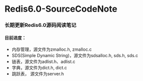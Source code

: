 # Redis6.0-SourceCodeNote  
### 长期更新Redis6.0源码阅读笔记

#### 目前进度：
* 内存管理，源文件为zmalloc.h, zmalloc.c
* SDS(Simple Dynamic String)，源文件为sdsalloc.h, sds.h, sds.c
* 链表，源文件为adlist.h、adlist.c
* 字典，源文件为dict.h, dict.c
* 跳跃表， 源文件为server.h

